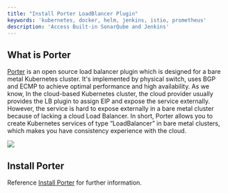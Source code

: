 ```yaml
---
title: "Install Porter LoadBlancer Plugin"
keywords: 'kubernetes, docker, helm, jenkins, istio, prometheus'
description: 'Access Built-in SonarQube and Jenkins'
---
```



## What is Porter

[Porter](https://github.com/kubesphere/porter) is an open source load balancer plugin which is designed for a bare metal Kubernetes cluster. It's implemented by physical switch, uses BGP and ECMP to achieve optimal performance and high availability. As we know, In the cloud-based Kubernetes cluster, the cloud provider usually provides the LB plugin to assign EIP and expose the service externally. However, the service is hard to expose externally in a bare metal cluster because of lacking a cloud Load Balancer. In short, Porter allows you to create Kubernetes services of type “LoadBalancer” in bare metal clusters, which makes you have consistency experience with the cloud.

![](https://pek3b.qingstor.com/kubesphere-docs/png/20200214100015.png)

## Install Porter

Reference [Install Porter](https://github.com/kubesphere/porter#installation) for further information.
